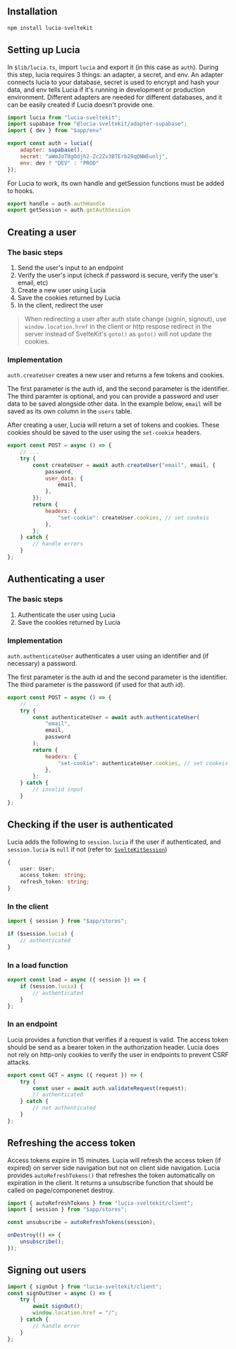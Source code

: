 ## Installation

```bash
npm install lucia-sveltekit
```

## Setting up Lucia

In `$lib/lucia.ts`, import `lucia` and export it (in this case as `auth`). During this step, lucia requires 3 things: an adapter, a secret, and env. An adapter connects lucia to your database, secret is used to encrypt and hash your data, and env tells Lucia if it's running in development or production environment. Different adapters are needed for different databases, and it can be easily created if Lucia doesn't provide one.

```js
import lucia from "lucia-sveltekit";
import supabase from "@lucia-sveltekit/adapter-supabase";
import { dev } from "$app/env"

export const auth = lucia({
    adapter: supabase(),
    secret: "aWmJoT0gOdjh2-Zc2Zv3BTErb29qQNWEunlj",
    env: dev ? "DEV" : "PROD"
});
```

For Lucia to work, its own handle and getSession functions must be added to hooks.

```js
export handle = auth.authHandle
export getSession = auth.getAuthSession
```

## Creating a user

### The basic steps

1. Send the user's input to an endpoint
2. Verify the user's input (check if password is secure, verify the user's email, etc)
3. Create a new user using Lucia
4. Save the cookies returned by Lucia
5. In the client, redirect the user

> When redirecting a user after auth state change (signin, signout), use `window.location.href` in the client or http respose redirect in the server instead of SvelteKit's `goto()` as `goto()` will not update the cookies.

### Implementation

`auth.createUser` creates a new user and returns a few tokens and cookies.

The first parameter is the auth id, and the second parameter is the identifier. The third paramter is optional, and you can provide a password and user data to be saved alongside other data. In the example below, `email` will be saved as its own column in the `users` table.

After creating a user, Lucia will return a set of tokens and cookies. These cookies should be saved to the user using the `set-cookie` headers.

```js
export const POST = async () => {
    // ...
    try {
        const createUser = await auth.createUser("email", email, {
            password,
            user_data: {
                email,
            },
        });
        return {
            headers: {
                "set-cookie": createUser.cookies, // set cookeis
            },
        };
    } catch {
        // handle errors
    }
};
```

## Authenticating a user

### The basic steps

1. Authenticate the user using Lucia
2. Save the cookies returned by Lucia

### Implementation

`auth.authenticateUser` authenticates a user using an identifier and (if necessary) a password.

The first parameter is the auth id and the second parameter is the identifier. The third parameter is the password (if used for that auth id).

```js
export const POST = async () => {
    // ...
    try {
        const authenticateUser = await auth.authenticateUser(
            "email",
            email,
            password
        );
        return {
            headers: {
                "set-cookie": authenticateUser.cookies, // set cookeis
            },
        };
    } catch {
        // invalid input
    }
};
```

## Checking if the user is authenticated

Lucia adds the following to `session.lucia` if the user if authenticated, and `session.lucia` is `null` if not (refer to: [`SvelteKitSession`](/references/types#sveltekitsession))

```ts
{
    user: User;
    access_token: string;
    refresh_token: string;
}
```

### In the client

```js
import { session } from "$app/stores";

if ($session.lucia) {
    // authenticated
}
```

### In a load function

```js
export const load = async ({ session }) => {
    if (session.lucia) {
        // authenticated
    }
};
```

### In an endpoint

Lucia provides a function that verifies if a request is valid. The access token should be send as a bearer token in the authorization header. Lucia does not rely on http-only cookies to verify the user in endpoints to prevent CSRF attacks.

```js
export const GET = async ({ request }) => {
    try {
        const user = await auth.validateRequest(request);
        // authenticated
    } catch {
        // not authenticated
    }
};
```

## Refreshing the access token

Access tokens expire in 15 minutes. Lucia will refresh the access token (if expired) on server side navigation but not on client side navigation. Lucia provides `autoRefreshTokens()` that refreshes the token automatically on expiration in the client. It returns a unsubscribe function that should be called on page/componenet destroy.

```js
import { autoRefreshTokens } from "lucia-sveltekit/client";
import { session } from "$app/stores";

const unsubscribe = autoRefreshTokens(session);

onDestroy(() => {
    unsubscribe();
});
```

## Signing out users

```js
import { signOut } from "lucia-sveltekit/client";
const signOutUser = async () => {
    try {
        await signOut();
        window.location.href = "/";
    } catch {
        // handle error
    }
};
```
